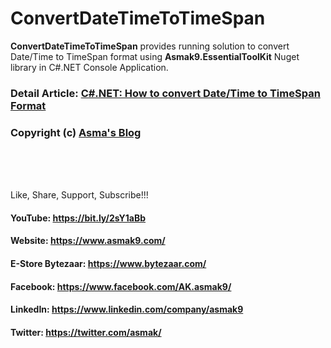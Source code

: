 # ConvertDateTimeToTimeSpan
**ConvertDateTimeToTimeSpan** provides running solution to convert Date/Time to TimeSpan format using **Asmak9.EssentialToolKit** Nuget library in C#.NET Console Application.

### Detail Article: [C#.NET: How to convert Date/Time to TimeSpan Format](https://bit.ly/3lIvAAO)

### Copyright (c) [Asma's Blog](https://www.asmak9.com/)

<br/>
<br/>
<br/>

Like, Share, Support, Subscribe!!!

#### YouTube: https://bit.ly/2sY1aBb 

#### Website: https://www.asmak9.com/

#### E-Store Bytezaar: https://www.bytezaar.com/

#### Facebook: https://www.facebook.com/AK.asmak9/

#### LinkedIn: https://www.linkedin.com/company/asmak9

#### Twitter: https://twitter.com/asmak/
